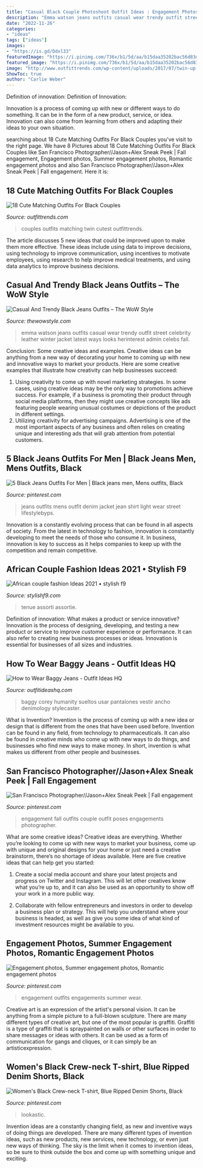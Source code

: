 ```yaml
---
title: "Casual Black Couple Photoshoot Outfit Ideas : Engagement Photos, Summer Engagement Photos, Romantic Engagement Photos"
description: "Emma watson jeans outfits casual wear trendy outfit street celebrity leather winter jacket latest ways looks herinterest admin celebs fall"
date: "2022-11-26"
categories:
- "ideas"
tags: ["ideas"]
images:
- "https://is.gd/Ddxl33"
featuredImage: "https://i.pinimg.com/736x/b1/5d/aa/b15daa35202bac56d83d109e7416d849.jpg"
featured_image: "https://i.pinimg.com/736x/b1/5d/aa/b15daa35202bac56d83d109e7416d849.jpg"
image: "http://www.outfittrends.com/wp-content/uploads/2017/07/twin-up-1.jpg"
ShowToc: true
author: "Carlie Weber"
---
```



Definition of innovation:
Definition of Innovation: 

Innovation is a process of coming up with new or different ways to do something. It can be in the form of a new product, service, or idea. Innovation can also come from learning from others and adapting their ideas to your own situation.

	

		
searching about 18 Cute Matching Outfits For Black Couples you've visit to the right page. We have 8 Pictures about 18 Cute Matching Outfits For Black Couples like San Francisco Photographer//Jason+Alex Sneak Peek | Fall engagement, Engagement photos, Summer engagement photos, Romantic engagement photos and also San Francisco Photographer//Jason+Alex Sneak Peek | Fall engagement. Here it is:
		
    
## 18 Cute Matching Outfits For Black Couples

<img loading=lazy src="http://www.outfittrends.com/wp-content/uploads/2017/07/twin-up-1.jpg" onerror="this.onerror=null;this.src='https://tse3.mm.bing.net/th?id=OIP.2aj8T7dVosZp_xooX8xZAwHaP7&amp;pid=15.1';" alt="18 Cute Matching Outfits For Black Couples">

_Source: outfittrends.com_

>couples outfits matching twin cutest outfittrends. 

	

The article discusses 5 new ideas that could be improved upon to make them more effective. These ideas include using data to improve decisions, using technology to improve communication, using incentives to motivate employees, using research to help improve medical treatments, and using data analytics to improve business decisions.

    
## Casual And Trendy Black Jeans Outfits – The WoW Style

<img loading=lazy src="http://thewowstyle.com/wp-content/uploads/2016/05/Emma-Watson-Black-Jeans-Outfits.jpg" onerror="this.onerror=null;this.src='https://tse1.mm.bing.net/th?id=OIP.G_Ub_HHELavvax0z0B2RPAHaRZ&amp;pid=15.1';" alt="Casual And Trendy Black Jeans Outfits – The WoW Style">

_Source: thewowstyle.com_

>emma watson jeans outfits casual wear trendy outfit street celebrity leather winter jacket latest ways looks herinterest admin celebs fall. 

	

Conclusion: Some creative ideas and examples.
Creative ideas can be anything from a new way of decorating your home to coming up with new and innovative ways to market your products. Here are some creative examples that illustrate how creativity can help businesses succeed:
1. Using creativity to come up with novel marketing strategies. In some cases, using creative ideas may be the only way to promotions achieve success. For example, if a business is promoting their product through social media platforms, then they might use creative concepts like ads featuring people wearing unusual costumes or depictions of the product in different settings.
2. Utilizing creativity for advertising campaigns. Advertising is one of the most important aspects of any business and often relies on creating unique and interesting ads that will grab attention from potential customers.

    
## 5 Black Jeans Outfits For Men | Black Jeans Men, Mens Outfits, Black

<img loading=lazy src="https://i.pinimg.com/736x/b1/5d/aa/b15daa35202bac56d83d109e7416d849.jpg" onerror="this.onerror=null;this.src='https://tse4.mm.bing.net/th?id=OIP.-k-y_ZuDye2eN26tVtTjyAHaO0&amp;pid=15.1';" alt="5 Black Jeans Outfits For Men | Black jeans men, Mens outfits, Black">

_Source: pinterest.com_

>jeans outfits mens outfit denim jacket jean shirt light wear street lifestylebyps. 

	

Innovation is a constantly evolving process that can be found in all aspects of society. From the latest in technology to fashion, innovation is constantly developing to meet the needs of those who consume it. In business, innovation is key to success as it helps companies to keep up with the competition and remain competitive.

    
## African Couple Fashion Ideas 2021 • Stylish F9

<img loading=lazy src="https://is.gd/Ddxl33" onerror="this.onerror=null;this.src='https://tse4.mm.bing.net/th?id=OIP.qUYgS6Gpzz8soPy6Ms5GngHaJk&amp;pid=15.1';" alt="African couple fashion Ideas 2021 • stylish f9">

_Source: stylishf9.com_

>tenue assorti assortie. 

	

Definition of innovation: What makes a product or service innovative?
Innovation is the process of designing, developing, and testing a new product or service to improve customer experience or performance. It can also refer to creating new business processes or ideas. Innovation is essential for businesses of all sizes and industries.

    
## How To Wear Baggy Jeans - Outfit Ideas HQ

<img loading=lazy src="https://outfitideashq.com/wp-content/uploads/2015/04/outfit-ideas-with-baggy-jeans-2.jpg" onerror="this.onerror=null;this.src='https://tse1.mm.bing.net/th?id=OIP.wScNtblrNM14Ri8IelB4hgHaLH&amp;pid=15.1';" alt="How to Wear Baggy Jeans - Outfit Ideas HQ">

_Source: outfitideashq.com_

>baggy corey humanity sueltos usar pantalones vestir ancho denimology stylecaster. 

	

What is Invention?
Invention is the process of coming up with a new idea or design that is different from the ones that have been used before. Invention can be found in any field, from technology to pharmaceuticals. It can also be found in creative minds who come up with new ways to do things, and businesses who find new ways to make money. In short, invention is what makes us different from other people and businesses.

    
## San Francisco Photographer//Jason+Alex Sneak Peek | Fall Engagement

<img loading=lazy src="https://i.pinimg.com/736x/0e/a1/cf/0ea1cfee13d66fa6cec7530884e76fde--fall-engagement-outfits-engagement-shoots.jpg" onerror="this.onerror=null;this.src='https://tse2.mm.bing.net/th?id=OIP.q22Ag10hBIKwYJDRHX7gfQHaLG&amp;pid=15.1';" alt="San Francisco Photographer//Jason+Alex Sneak Peek | Fall engagement">

_Source: pinterest.com_

>engagement fall outfits couple outfit poses engagements photographer. 

	

What are some creative ideas?
Creative ideas are everything. Whether you’re looking to come up with new ways to market your business, come up with unique and original designs for your home or just need a creative brainstorm, there’s no shortage of ideas available. Here are five creative ideas that can help get you started:
1. Create a social media account and share your latest projects and progress on Twitter and Instagram. This will let other creatives know what you’re up to, and it can also be used as an opportunity to show off your work in a more public way.

2. Collaborate with fellow entrepreneurs and investors in order to develop a business plan or strategy. This will help you understand where your business is headed, as well as give you some idea of what kind of investment resources might be available to you.


    
## Engagement Photos, Summer Engagement Photos, Romantic Engagement Photos

<img loading=lazy src="https://i.pinimg.com/originals/a3/7e/4e/a37e4ea3874ae6912250bdeb0b508669.jpg" onerror="this.onerror=null;this.src='https://tse4.mm.bing.net/th?id=OIP.nAxLtNAZwzdKzRP6mTNVBQHaJ8&amp;pid=15.1';" alt="Engagement photos, Summer engagement photos, Romantic engagement photos">

_Source: pinterest.com_

>engagement outfits engagements summer wear. 

	

Creative art is an expression of the artist's personal vision. It can be anything from a simple picture to a full-blown sculpture. There are many different types of creative art, but one of the most popular is graffiti. Graffiti is a type of graffiti that is spraypainted on walls or other surfaces in order to share messages or ideas with others. It can be used as a form of communication for gangs and cliques, or it can simply be an artisticexpression.

    
## Women&#039;s Black Crew-neck T-shirt, Blue Ripped Denim Shorts, Black

<img loading=lazy src="https://i.pinimg.com/originals/a1/2b/56/a12b56195964e22a4955eb25ddf80403.jpg" onerror="this.onerror=null;this.src='https://tse4.mm.bing.net/th?id=OIP.nH22sHlUdEZl2wH79Ke3JgHaLH&amp;pid=15.1';" alt="Women&#039;s Black Crew-neck T-shirt, Blue Ripped Denim Shorts, Black">

_Source: pinterest.com_

>lookastic. 

	

Invention ideas are a constantly changing field, as new and inventive ways of doing things are developed. There are many different types of invention ideas, such as new products, new services, new technology, or even just new ways of thinking. The sky is the limit when it comes to invention ideas, so be sure to think outside the box and come up with something unique and exciting.

